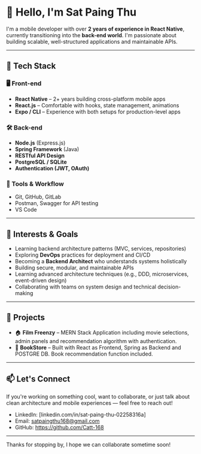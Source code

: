 # 👋 Hello, I'm Sat Paing Thu
I'm a mobile developer with over **2 years of experience in React Native**, currently transitioning into the **back-end world**. I'm passionate about building scalable, well-structured applications and maintainable APIs.

---

## 🔧 Tech Stack

### 🖥️ Front-end
- **React Native** – 2+ years building cross-platform mobile apps
- **React.js** – Comfortable with hooks, state management, animations
- **Expo / CLI** – Experience with both setups for production-level apps

### 🛠️ Back-end
- **Node.js** (Express.js)
- **Spring Framework** (Java)
- **RESTful API Design**
- **PostgreSQL / SQLite**
- **Authentication (JWT, OAuth)**

### 🧰 Tools & Workflow
- Git, GitHub, GitLab
- Postman, Swagger for API testing
- VS Code

---

## 🎯 Interests & Goals

- Learning backend architecture patterns (MVC, services, repositories)
- Exploring **DevOps** practices for deployment and CI/CD
- Becoming a **Backend Architect** who understands systems holistically
- Building secure, modular, and maintainable APIs
- Learning advanced architecture techniques (e.g., DDD, microservices, event-driven design)
- Collaborating with teams on system design and technical decision-making

---

## 📁 Projects

- 🏠 **Film Freenzy** – MERN Stack Application including movie selections, admin panels and recommendation algorithm with authentication.
- 🔐 **BookStore** – Built with React as Frontend, Spring as Backend and POSTGRE DB. Book recommendation function included.

---

## 📫 Let's Connect

If you're working on something cool, want to collaborate, or just talk about clean architecture and mobile experiences — feel free to reach out!

- LinkedIn: [linkedin.com/in/sat-paing-thu-02258316a]
- Email: satpaingthu168@gmail.com
- GitHub: https://github.com/Catt-168

---

Thanks for stopping by, I hope we can collaborate sometime soon!
